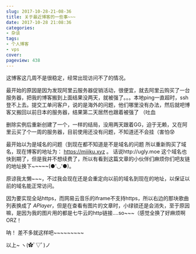 ```yaml
---
slug: 2017-10-28-21-08-36
title: 关于最近博客的一些事~~~
date: 2017-10-28 21:08:36
categories:
- 杂谈
tags:
- 个人博客
- vps
cover: 
pageview: 438
---
```


这博客这几周不是很稳定，经常出现访问不了的情况。 

最开始的原因是因为发现阿里云服务器促销活动，很便宜，就去阿里云购买了一台服务器，把我的博客搬到上面结果没两天，就被强了。。。本地ping一直超时，ssh登不上去。提交工单问客户，说的是海外的问题，他们哪里没有办法，然后就吧博客又搬回以前日本的服务器，结果第二天居然也跟着被强了 （吐血

删除实例后重新创建了一个，一样的结局，没用两天跟着GG，迫于无赖，又在阿里云买了个一周的服务器，目前使用还没有问题，不知道还不会挂（害怕😰

最开始以为是域名的问题（到现在都不知道是不是域名的问题 所以重新购买了域名，现在博客的地址为： https://miiiku.xyz 。 话说http://ugly.moe 这个域名也快到期了，但是我并不想续费了，所以有看到这篇文章的小伙伴们麻烦你们吧友链的地址换下~~~~~(●'◡'●)。

原谅我太懒~~~，不过我会现在还是会重定向以前的域名到现在的地址，以保证以前的域名能正常访问。

因为要实现全站https，而网易云音乐的iframe不支持https，所以右边的那块歌曲列表换成了  *APlayer*，但是在查看有图片的文章时，小绿锁还是会消失，至于原因嘛，是因为我的图片用的都是七牛云的http链接....so~~~（感觉全换了好麻烦啊 ORZ！

呐！ 差不多就这样吧~~~~~~~~~

以上~ ヽ(✿ﾟ▽ﾟ)ノ



